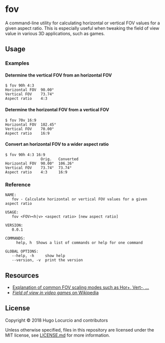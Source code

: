# fov

A command-line utility for calculating horizontal or vertical FOV values for a
given aspect ratio. This is especially useful when tweaking the field of view
value in various 3D applications, such as games.

## Usage

### Examples

#### Determine the vertical FOV from an horizontal FOV

```
$ fov 90h 4:3
Horizontal FOV  90.00°
Vertical FOV    73.74°
Aspect ratio    4:3
```

#### Determine the horizontal FOV from a vertical FOV

```
$ fov 70v 16:9
Horizontal FOV  102.45°
Vertical FOV    70.00°
Aspect ratio    16:9
```

#### Convert an horizontal FOV to a wider aspect ratio

```
$ fov 90h 4:3 16:9
                Orig.   Converted
Horizontal FOV  90.00°  106.26°
Vertical FOV    73.74°  73.74°
Aspect ratio    4:3     16:9
```

### Reference

```
NAME:
   fov - Calculate horizontal or vertical FOV values for a given aspect ratio

USAGE:
   fov <FOV><h|v> <aspect ratio> [new aspect ratio]

VERSION:
   0.0.1

COMMANDS:
     help, h  Shows a list of commands or help for one command

GLOBAL OPTIONS:
   --help, -h     show help
   --version, -v  print the version
```

## Resources

- [Explanation of common FOV scaling modes such as Hor+, Vert-, …](http://www.wsgf.org/article/screen-change)
- [*Field of view in video games* on Wikipedia](https://en.wikipedia.org/wiki/Field_of_view_in_video_games)

## License

Copyright © 2018 Hugo Locurcio and contributors

Unless otherwise specified, files in this repository are licensed under the
MIT license, see [LICENSE.md](LICENSE.md) for more information.
